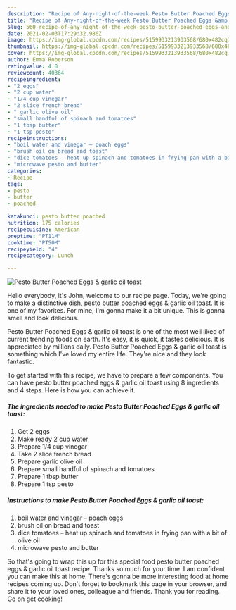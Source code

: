 ```yaml
---
description: "Recipe of Any-night-of-the-week Pesto Butter Poached Eggs &amp;amp; garlic oil toast"
title: "Recipe of Any-night-of-the-week Pesto Butter Poached Eggs &amp;amp; garlic oil toast"
slug: 560-recipe-of-any-night-of-the-week-pesto-butter-poached-eggs-and-amp-garlic-oil-toast
date: 2021-02-03T17:29:32.986Z
image: https://img-global.cpcdn.com/recipes/5159933213933568/680x482cq70/pesto-butter-poached-eggs-garlic-oil-toast-recipe-main-photo.jpg
thumbnail: https://img-global.cpcdn.com/recipes/5159933213933568/680x482cq70/pesto-butter-poached-eggs-garlic-oil-toast-recipe-main-photo.jpg
cover: https://img-global.cpcdn.com/recipes/5159933213933568/680x482cq70/pesto-butter-poached-eggs-garlic-oil-toast-recipe-main-photo.jpg
author: Emma Roberson
ratingvalue: 4.8
reviewcount: 40364
recipeingredient:
- "2 eggs"
- "2 cup water"
- "1/4 cup vinegar"
- "2 slice french bread"
- " garlic olive oil"
- "small handful of spinach and tomatoes"
- "1 tbsp butter"
- "1 tsp pesto"
recipeinstructions:
- "boil water and vinegar – poach eggs"
- "brush oil on bread and toast"
- "dice tomatoes – heat up spinach and tomatoes in frying pan with a bit of olive oil"
- "microwave pesto and butter"
categories:
- Recipe
tags:
- pesto
- butter
- poached

katakunci: pesto butter poached 
nutrition: 175 calories
recipecuisine: American
preptime: "PT11M"
cooktime: "PT50M"
recipeyield: "4"
recipecategory: Lunch

---
```



![Pesto Butter Poached Eggs &amp; garlic oil toast](https://img-global.cpcdn.com/recipes/5159933213933568/680x482cq70/pesto-butter-poached-eggs-garlic-oil-toast-recipe-main-photo.jpg)

Hello everybody, it's John, welcome to our recipe page. Today, we're going to make a distinctive dish, pesto butter poached eggs &amp; garlic oil toast. It is one of my favorites. For mine, I'm gonna make it a bit unique. This is gonna smell and look delicious.

Pesto Butter Poached Eggs &amp; garlic oil toast is one of the most well liked of current trending foods on earth. It's easy, it is quick, it tastes delicious. It is appreciated by millions daily. Pesto Butter Poached Eggs &amp; garlic oil toast is something which I've loved my entire life. They're nice and they look fantastic.




To get started with this recipe, we have to prepare a few components. You can have pesto butter poached eggs &amp; garlic oil toast using 8 ingredients and 4 steps. Here is how you can achieve it.

<!--inarticleads1-->

##### The ingredients needed to make Pesto Butter Poached Eggs &amp; garlic oil toast:

1. Get 2 eggs
1. Make ready 2 cup water
1. Prepare 1/4 cup vinegar
1. Take 2 slice french bread
1. Prepare  garlic olive oil
1. Prepare small handful of spinach and tomatoes
1. Prepare 1 tbsp butter
1. Prepare 1 tsp pesto




<!--inarticleads2-->

##### Instructions to make Pesto Butter Poached Eggs &amp; garlic oil toast:

1. boil water and vinegar – poach eggs
1. brush oil on bread and toast
1. dice tomatoes – heat up spinach and tomatoes in frying pan with a bit of olive oil
1. microwave pesto and butter




So that's going to wrap this up for this special food pesto butter poached eggs &amp; garlic oil toast recipe. Thanks so much for your time. I am confident you can make this at home. There's gonna be more interesting food at home recipes coming up. Don't forget to bookmark this page in your browser, and share it to your loved ones, colleague and friends. Thank you for reading. Go on get cooking!
